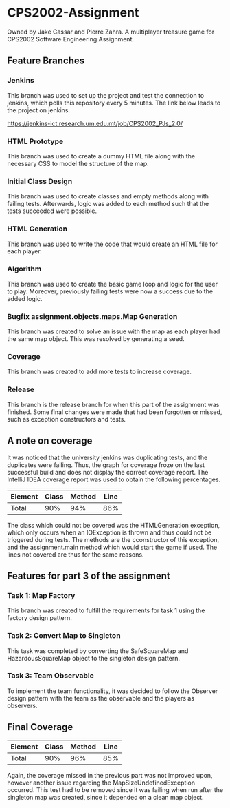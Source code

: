 # CPS2002-Assignment
Owned by Jake Cassar and Pierre Zahra. 
A multiplayer treasure game for CPS2002 Software Engineering Assignment.

## Feature Branches

### Jenkins
This branch was used to set up the project and test the connection to jenkins, which polls this repository every 5 minutes. 
The link below leads to the project on jenkins.

https://jenkins-ict.research.um.edu.mt/job/CPS2002_PJs_2.0/

### HTML Prototype
This branch was used to create a dummy HTML file along with the necessary CSS to model the structure of the map.

### Initial Class Design
This branch was used to create classes and empty methods along with failing tests. 
Afterwards, logic was added to each method such that the tests succeeded were possible.

### HTML Generation
This branch was used to write the code that would create an HTML file for each player.

### Algorithm
This branch was used to create the basic game loop and logic for the user to play. 
Moreover, previously failing tests were now a success due to the added logic.

### Bugfix assignment.objects.maps.Map Generation
This branch was created to solve an issue with the map as each player had the same map object. 
This was resolved by generating a seed.

### Coverage
This branch was created to add more tests to increase coverage.

### Release
This branch is the release branch for when this part of the assignment was finished. 
Some final changes were made that had been forgotten or missed, such as exception constructors and tests.

## A note on coverage
It was noticed that the university jenkins was duplicating tests, and the duplicates were failing.
Thus, the graph for coverage froze on the last successful build and does not display the correct coverage report.
The IntelliJ IDEA coverage report was used to obtain the following percentages.

Element | Class | Method    | Line 
---     | ---   | ---       | --- 
Total   | 90%   | 94%       | 86%

The class which could not be covered was the HTMLGeneration exception, which only occurs when an IOException is thrown and thus could not be triggered during tests.
The methods are the cconstructor of this exception, and the assignment.main method which would start the game if used.
The lines not covered are thus for the same reasons.

## Features for part 3 of the assignment

### Task 1: Map Factory
This branch was created to fulfill the requirements for task 1 using the factory design pattern.

### Task 2: Convert Map to Singleton
This task was completed by converting the SafeSquareMap and HazardousSquareMap object to the singleton design pattern. 

### Task 3: Team Observable
To implement the team functionality, it was decided to follow the Observer design pattern with the team as the observable and the players as observers.

## Final Coverage

Element | Class | Method    | Line 
---     | ---   | ---       | --- 
Total   | 90%   | 96%       | 85%

Again, the coverage missed in the previous part was not improved upon, however another issue regarding the MapSizeUndefinedException occurred.
This test had to be removed since it was failing when run after the singleton map was created, since it depended on a clean map object.